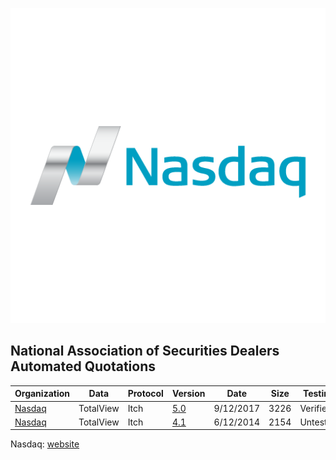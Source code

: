 ![Nasdaq](https://github.com/Open-Markets-Initiative/Directory/blob/master/Logos/Nasdaq.png)


## National Association of Securities Dealers Automated Quotations

|Organization | Data | Protocol | Version | Date | Size | Testing | Specification|
|--- | --- | --- | --- | --- | --- | --- | ---|
|[Nasdaq](https://github.com/Open-Markets-Initiative/wireshark-lua/tree/master/Nasdaq "National Association of Securities Dealers Automated Quotations Dissectors") | TotalView | Itch | [5.0](https://github.com/Open-Markets-Initiative/wireshark-lua/blob/master/Nasdaq/Nasdaq.TotalView.Itch.v5.0.Script.Dissector.lua "National Association of Securities Dealers Automated Quotations 5.0 Script Dissector") | 9/12/2017 | 3226 | Verified | [url](www.nasdaq.com "Protocol specification") - [pdf](https://github.com/Open-Markets-Initiative/Directory/blob/master/Specifications/Nasdaq/Nasdaq.TotalView.Itch.v5.0.pdf "Specification manual")|
|[Nasdaq](https://github.com/Open-Markets-Initiative/wireshark-lua/tree/master/Nasdaq "National Association of Securities Dealers Automated Quotations Dissectors") | TotalView | Itch | [4.1](https://github.com/Open-Markets-Initiative/wireshark-lua/blob/master/Nasdaq/Nasdaq.TotalView.Itch.v4.1.Script.Dissector.lua "National Association of Securities Dealers Automated Quotations 4.1 Script Dissector") | 6/12/2014 | 2154 | Untested | [pdf](https://github.com/Open-Markets-Initiative/Directory/blob/master/Specifications/Nasdaq/Nasdaq.TotalView.Itch.v4.1.pdf "Specification manual")|


Nasdaq: [website](https://www.nasdaq.com "Go to National Association of Securities Dealers Automated Quotations")

